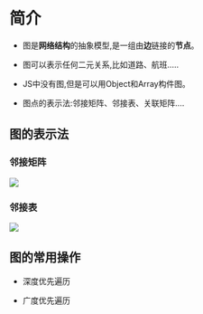 # 简介

* 图是**网络结构**的抽象模型,是一组由**边**链接的**节点**。

* 图可以表示任何二元关系,比如道路、航班.....

* JS中没有图,但是可以用Object和Array构件图。

* 图点的表示法:邻接矩阵、邻接表、关联矩阵....

## 图的表示法

### 邻接矩阵
![](/images/intention/p1.jpg)

### 邻接表
![](/images/intention/p2.jpg)

## 图的常用操作

* 深度优先遍历

* 广度优先遍历